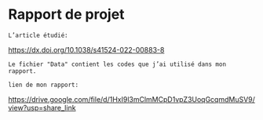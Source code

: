 # Rapport de projet
```
L’article étudié:
```
https://dx.doi.org/10.1038/s41524-022-00883-8
```
Le fichier "Data" contient les codes que j’ai utilisé dans mon rapport.
```
```
lien de mon rapport:
```
https://drive.google.com/file/d/1HxI9l3mClmMCpD1vpZ3UoqGcqmdMuSV9/view?usp=share_link
